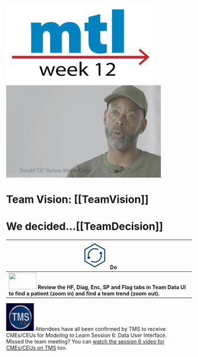 <!-- MTL Logo, HTML img tag -->
[<img src = "https://github.com/lzim/teampsd/blob/master/resources/title_slides_weeks/mtl_how_week12.png?raw=true"
     height = "215" width = "400">](https://github.com/lzim/mtl/blob/master/red/) 
[<img src="https://github.com/lzim/teampsd/blob/master/resources/vapor_team_youtube/barlow_vapor.jpg?raw=true" height="250" width="420">](https://mtl.how/vapor_wk12)   

# Team Vision: [[TeamVision]]
# We decided...[[TeamDecision]]

[<img src = "https://raw.githubusercontent.com/lzim/teampsd/master/resources/icons/do.png" height = "75" width = "75">](#DontLink) **Do** |
| --- |
| [<img src = "https://raw.githubusercontent.com/lzim/teampsd/master/resources/logos/mtl_how_data_sm.png" height = "45" width = "75">](http://mtl.how/data) **Review the HF, Diag, Enc, SP and Flag tabs in Team Data UI to find a patient (zoom in) and find a team trend (zoom out).**|
[<img src = "https://github.com/lzim/teampsd/blob/master/resources/logos/tms_logo.jpg?raw=true" height = "75" width = "75">](https://www.tms.va.gov/SecureAuth35/) Attendees have all been confirmed by TMS to receive CMEs/CEUs for _Modeling to Learn_ Session 6: Data User Interface. <br> Missed the team meeting? You can [watch the session 6 video for CMEs/CEUs on TMS](https://hcm03.ns2cloud.com/sf/learning?destUrl=https%3a%2f%2fva%2dhcm03%2ens2cloud%2ecom%2flearning%2fuser%2fdeeplink%5fredirect%2ejsp%3flinkId%3dITEM%5fDETAILS%26componentID%3d41544%26componentTypeID%3dVA%26revisionDate%3d1586807640000%26fromSF%3dY&company=VAHCM03) too.
